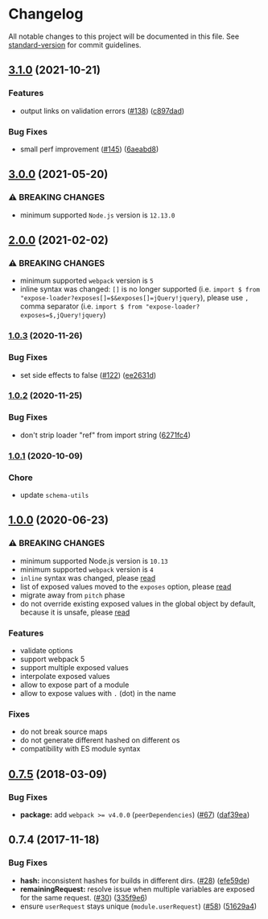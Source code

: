 # Changelog

All notable changes to this project will be documented in this file. See [standard-version](https://github.com/conventional-changelog/standard-version) for commit guidelines.

## [3.1.0](https://github.com/webpack-contrib/expose-loader/compare/v3.0.0...v3.1.0) (2021-10-21)


### Features

* output links on validation errors ([#138](https://github.com/webpack-contrib/expose-loader/issues/138)) ([c897dad](https://github.com/webpack-contrib/expose-loader/commit/c897dadbd14bb6b24fa0879b294331020bfdd82c))


### Bug Fixes

* small perf improvement ([#145](https://github.com/webpack-contrib/expose-loader/issues/145)) ([6aeabd8](https://github.com/webpack-contrib/expose-loader/commit/6aeabd808d9fd35ef7dbd2dfb45f85a469c978cb))

## [3.0.0](https://github.com/webpack-contrib/expose-loader/compare/v2.0.0...v3.0.0) (2021-05-20)

### ⚠ BREAKING CHANGES

* minimum supported `Node.js` version is `12.13.0`

## [2.0.0](https://github.com/webpack-contrib/expose-loader/compare/v1.0.3...v2.0.0) (2021-02-02)


### ⚠ BREAKING CHANGES

* minimum supported `webpack` version is `5`
* inline syntax was changed: `[]` is no longer supported (i.e. `import $ from "expose-loader?exposes[]=$&exposes[]=jQuery!jquery`), please use `,` comma separator (i.e. `import $ from "expose-loader?exposes=$,jQuery!jquery`)

### [1.0.3](https://github.com/webpack-contrib/expose-loader/compare/v1.0.2...v1.0.3) (2020-11-26)


### Bug Fixes

* set side effects to false ([#122](https://github.com/webpack-contrib/expose-loader/issues/122)) ([ee2631d](https://github.com/webpack-contrib/expose-loader/commit/ee2631df243e4fa13f107189be5dc469108495b3))

### [1.0.2](https://github.com/webpack-contrib/expose-loader/compare/v1.0.1...v1.0.2) (2020-11-25)


### Bug Fixes

* don't strip loader "ref" from import string ([6271fc4](https://github.com/webpack-contrib/expose-loader/commit/6271fc4e227a63aae082b9a111e103b6967bc1ba))

### [1.0.1](https://github.com/webpack-contrib/expose-loader/compare/v1.0.0...v1.0.1) (2020-10-09)

### Chore

* update `schema-utils`

## [1.0.0](https://github.com/webpack-contrib/expose-loader/compare/v0.7.5...v1.0.0) (2020-06-23)


### ⚠ BREAKING CHANGES

* minimum supported Node.js version is `10.13`
* minimum supported `webpack` version is `4`
* `inline` syntax was changed, please [read](https://github.com/webpack-contrib/expose-loader#inline)
* list of exposed values moved to the `exposes` option, please [read](https://github.com/webpack-contrib/expose-loader#exposes)
* migrate away from `pitch` phase
* do not override existing exposed values in the global object by default, because it is unsafe, please [read](https://github.com/webpack-contrib/expose-loader#override)

### Features

* validate options
* support webpack 5
* support multiple exposed values
* interpolate exposed values
* allow to expose part of a module
* allow to expose values with `.` (dot) in the name

### Fixes

* do not break source maps
* do not generate different hashed on different os
* compatibility with ES module syntax

<a name="0.7.5"></a>
## [0.7.5](https://github.com/webpack-contrib/expose-loader/compare/v0.7.4...v0.7.5) (2018-03-09)


### Bug Fixes

* **package:** add `webpack >= v4.0.0` (`peerDependencies`) ([#67](https://github.com/webpack-contrib/expose-loader/issues/67)) ([daf39ea](https://github.com/webpack-contrib/expose-loader/commit/daf39ea))



<a name="0.7.4"></a>
## 0.7.4 (2017-11-18)


### Bug Fixes

* **hash:** inconsistent hashes for builds in different dirs. ([#28](https://github.com/webpack-contrib/expose-loader/issues/28)) ([efe59de](https://github.com/webpack-contrib/expose-loader/commit/efe59de))
* **remainingRequest:** resolve  issue when multiple variables are exposed for the same request. ([#30](https://github.com/webpack-contrib/expose-loader/issues/30)) ([335f9e6](https://github.com/webpack-contrib/expose-loader/commit/335f9e6))
* ensure `userRequest` stays unique (`module.userRequest`) ([#58](https://github.com/webpack-contrib/expose-loader/issues/58)) ([51629a4](https://github.com/webpack-contrib/expose-loader/commit/51629a4))
